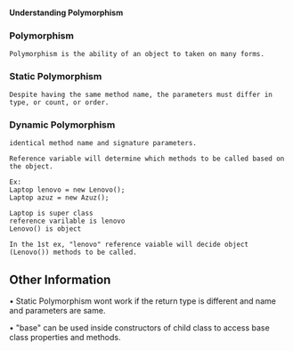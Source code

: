 #### Understanding Polymorphism

### Polymorphism
```
Polymorphism is the ability of an object to taken on many forms.
```

### Static Polymorphism
```
Despite having the same method name, the parameters must differ in type, or count, or order. 
```

### Dynamic Polymorphism
```
identical method name and signature parameters.

Reference variable will determine which methods to be called based on the object.

Ex: 
Laptop lenovo = new Lenovo();
Laptop azuz = new Azuz();

Laptop is super class
reference varilable is lenovo
Lenovo() is object

In the 1st ex, "lenovo" reference vaiable will decide object (Lenovo()) methods to be called.
```

## Other Information

•	Static Polymorphism wont work if the return type is different and name and parameters are same.

•	"base" can be used inside constructors of child class to access base class properties and methods.
